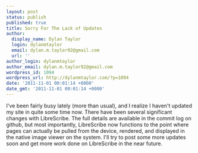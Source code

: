 ```yaml
---
layout: post
status: publish
published: true
title: Sorry For The Lack of Updates
author:
  display_name: Dylan Taylor
  login: dylanmtaylor
  email: dylan.m.taylor92@gmail.com
  url: ''
author_login: dylanmtaylor
author_email: dylan.m.taylor92@gmail.com
wordpress_id: 1094
wordpress_url: http://dylanmtaylor.com/?p=1094
date: '2011-11-01 00:01:14 +0000'
date_gmt: '2011-11-01 00:01:14 +0000'
---
```

<p>I've been fairly busy lately (more than usual), and I realize I haven't updated my site in quite some time now. There have been several significant changes with LibreScribe. The full details are available in the commit log on github, but most importantly, LibreScribe now functions to the point where pages can actually be pulled from the device, rendered, and displayed in the native image viewer on the system. I'll try to post some more updates soon and get more work done on LibreScribe in the near future.</p>
